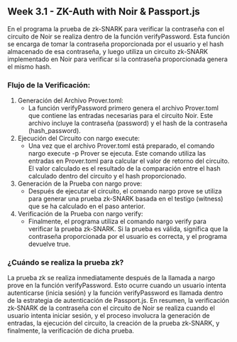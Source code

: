 ## Week 3.1 - ZK-Auth with Noir & Passport.js

En el programa la prueba de zk-SNARK para verificar la contraseña con el circuito de Noir se realiza dentro de la función verifyPassword. Esta función se encarga de tomar la contraseña proporcionada por el usuario y el hash almacenado de esa contraseña, y luego utiliza un circuito zk-SNARK implementado en Noir para verificar si la contraseña proporcionada genera el mismo hash.

### Flujo de la Verificación:

1. Generación del Archivo Prover.toml:
    * La función verifyPassword primero genera el archivo Prover.toml que contiene las entradas necesarias para el circuito Noir. Este archivo incluye la contraseña (password) y el hash de la contraseña (hash_password).
2. Ejecución del Circuito con nargo execute:
    * Una vez que el archivo Prover.toml está preparado, el comando nargo execute -p Prover se ejecuta. Este comando utiliza las entradas en Prover.toml para calcular el valor de retorno del circuito. El valor calculado es el resultado de la comparación entre el hash calculado dentro del circuito y el hash proporcionado.
3. Generación de la Prueba con nargo prove:
    * Después de ejecutar el circuito, el comando nargo prove se utiliza para generar una prueba zk-SNARK basada en el testigo (witness) que se ha calculado en el paso anterior.
4. Verificación de la Prueba con nargo verify:
    * Finalmente, el programa utiliza el comando nargo verify para verificar la prueba zk-SNARK. Si la prueba es válida, significa que la contraseña proporcionada por el usuario es correcta, y el programa devuelve true.

### ¿Cuándo se realiza la prueba zk?

La prueba zk se realiza inmediatamente después de la llamada a nargo prove en la función verifyPassword. Esto ocurre cuando un usuario intenta autenticarse (inicia sesión) y la función verifyPassword es llamada dentro de la estrategia de autenticación de Passport.js.
En resumen, la verificación zk-SNARK de la contraseña con el circuito de Noir se realiza cuando el usuario intenta iniciar sesión, y el proceso involucra la generación de entradas, la ejecución del circuito, la creación de la prueba zk-SNARK, y finalmente, la verificación de dicha prueba.

